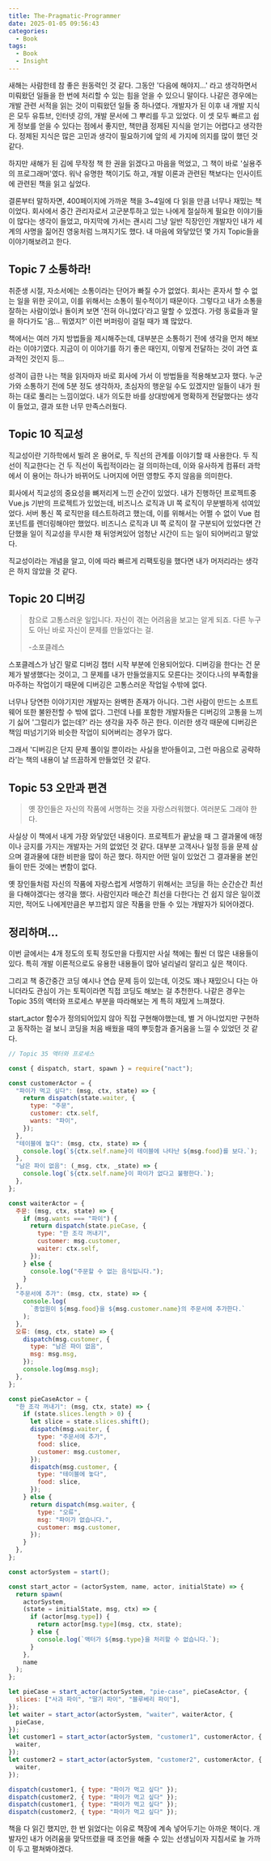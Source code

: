 ```yaml
---
title: The-Pragmatic-Programmer
date: 2025-01-05 09:56:43
categories:
  - Book
tags:
  - Book
  - Insight
---
```


새해는 사람한테 참 좋은 원동력인 것 같다. 그동안 '다음에 해야지...' 라고 생각하면서 미뤄왔던 일들을 한 번에 처리할 수 있는 힘을 얻을 수 있으니 말이다. 나같은 경우에는 개발 관련 서적을 읽는 것이 미뤄왔던 일들 중 하나였다. 개발자가 된 이후 내 개발 지식은 모두 유튜브, 인터넷 강의, 개발 문서에 그 뿌리를 두고 있었다. 이 셋 모두 빠르고 쉽게 정보를 얻을 수 있다는 점에서 좋지만, 책만큼 정제된 지식을 얻기는 어렵다고 생각한다. 정제된 지식은 많은 고민과 생각이 필요하기에 앞의 세 가지에 의지를 많이 했던 것 같다.

하지만 새해가 된 김에 무작정 책 한 권을 읽겠다고 마음을 먹었고, 그 책이 바로 '실용주의 프로그래머'였다. 워낙 유명한 책이기도 하고, 개발 이론과 관련된 책보다는 인사이트에 관련된 책을 읽고 싶었다.

결론부터 말하자면, 400페이지에 가까운 책을 3~4일에 다 읽을 만큼 너무나 재밌는 책이었다. 회사에서 중간 관리자로서 고군분투하고 있는 나에게 절실하게 필요한 이야기들이 많다는 생각이 들었고, 마지막에 가서는 괜시리 그냥 일반 직장인인 개발자인 내가 세계의 사명을 짊어진 영웅처럼 느껴지기도 했다. 내 마음에 와닿았던 몇 가지 Topic들을 이야기해보려고 한다.

## Topic 7 소통하라!

취준생 시절, 자소서에는 소통이라는 단어가 빠질 수가 없었다. 회사는 혼자서 할 수 없는 일을 위한 곳이고, 이를 위해서는 소통이 필수적이기 때문이다. 그렇다고 내가 소통을 잘하는 사람이었나 돌이켜 보면 '전혀 아니었다'라고 말할 수 있겠다. 가령 동료들과 말을 하다가도 '음... 뭐였지?' 이런 버퍼링이 걸릴 때가 꽤 많았다.

책에서는 여러 가지 방법들을 제시해주는데, 대부분은 소통하기 전에 생각을 먼저 해보라는 이야기였다. 지금이 이 이야기를 하기 좋은 때인지, 이렇게 전달하는 것이 과연 효과적인 것인지 등...

성격이 급한 나는 책을 읽자마자 바로 회사에 가서 이 방법들을 적용해보고자 했다. 누군가와 소통하기 전에 5분 정도 생각하자, 초심자의 행운일 수도 있겠지만 일들이 내가 원하는 대로 풀리는 느낌이었다. 내가 의도한 바를 상대방에게 명확하게 전달했다는 생각이 들었고, 결과 또한 너무 만족스러웠다.

## Topic 10 직교성

직교성이란 기하학에서 빌려 온 용어로, 두 직선의 관계를 이야기할 때 사용한다. 두 직선이 직교한다는 건 두 직선이 독립적이라는 걸 의미하는데, 이와 유사하게 컴퓨터 과학에서 이 용어는 하나가 바뀌어도 나머지에 어떤 영향도 주지 않음을 의미한다.

회사에서 직교성의 중요성을 뼈저리게 느낀 순간이 있었다. 내가 진행하던 프로젝트중 Vue.js 기반의 프로젝트가 있었는데, 비즈니스 로직과 UI 쪽 로직이 무분별하게 섞여있었다. 서버 통신 쪽 로직만을 테스트하려고 했는데, 이를 위해서는 어쩔 수 없이 Vue 컴포넌트를 렌더링해야만 했었다. 비즈니스 로직과 UI 쪽 로직이 잘 구분되어 있었다면 간단했을 일이 직교성을 무시한 채 뒤엉켜있어 엄청난 시간이 드는 일이 되어버리고 말았다.

직교성이라는 개념을 알고, 이에 따라 빠르게 리팩토링을 했다면 내가 머저리라는 생각은 하지 않았을 것 같다.

## Topic 20 디버깅

> 참으로 고통스러운 일입니다.
> 자신이 겪는 어려움을 보고는 알게 되죠.
> 다른 누구도 아닌 바로 자신이 문제를 만들었다는 걸.
>
> -소포클레스

스포클레스가 남긴 말로 디버깅 챕터 시작 부분에 인용되어있다. 디버깅을 한다는 건 문제가 발생했다는 것이고, 그 문제를 내가 만들었을지도 모른다는 것이다.나의 부족함을 마주하는 작업이기 때문에 디버깅은 고통스러운 작업일 수밖에 없다.

너무나 당연한 이야기지만 개발자는 완벽한 존재가 아니다. 그런 사람이 만드는 소프트웨어 또한 불완전할 수 밖에 없다. 그런데 나를 포함한 개발자들은 디버깅의 고통을 느끼기 싫어 '그럴리가 없는데?' 라는 생각을 자주 하곤 한다. 이러한 생각 때문에 디버깅은 책임 떠넘기기와 비슷한 작업이 되어버리는 경우가 많다.

그래서 '디버깅은 단지 문제 풀이일 뿐이라는 사실을 받아들이고, 그런 마음으로 공략하라'는 책의 내용이 날 뜨끔하게 만들었던 것 같다.

## Topic 53 오만과 편견

> 옛 장인들은 자신의 작품에 서명하는 것을 자랑스러워했다. 여러분도 그래야 한다.

사실상 이 책에서 내게 가장 와닿았던 내용이다. 프로젝트가 끝났을 때 그 결과물에 애정이나 긍지를 가지는 개발자는 거의 없었던 것 같다. 대부분 고객사나 일정 등을 문제 삼으며 결과물에 대한 비판을 많이 하곤 했다. 하지만 어떤 일이 있었건 그 결과물을 본인들이 만든 것에는 변함이 없다.

옛 장인들처럼 자신의 작품에 자랑스럽게 서명하기 위해서는 코딩을 하는 순간순간 최선을 다해야겠다는 생각을 했다. 사람인지라 매순간 최선을 다한다는 건 쉽지 않은 일이겠지만, 적어도 나에게만큼은 부끄럽지 않은 작품을 만들 수 있는 개발자가 되어야겠다.

## 정리하며...

이번 글에서는 4개 정도의 토픽 정도만을 다뤘지만 사실 책에는 훨씬 더 많은 내용들이 있다. 특히 개발 이론적으로도 유용한 내용들이 많아 널리널리 알리고 싶은 책이다.

그리고 책 중간중간 코딩 예시나 연습 문제 등이 있는데, 이것도 꽤나 재밌으니 다는 아니더라도 관심이 가는 토픽이라면 직접 코딩도 해보는 걸 추천한다. 나같은 경우는 Topic 35의 액터와 프로세스 부분을 따라해보는 게 특히 재밌게 느껴졌다.

start_actor 함수가 정의되어있지 않아 직접 구현해야했는데, 별 거 아니었지만 구현하고 동작하는 걸 보니 코딩을 처음 배웠을 때의 뿌듯함과 즐거움을 느낄 수 있었던 것 같다.

```js
// Topic 35 액터와 프로세스

const { dispatch, start, spawn } = require("nact");

const customerActor = {
  "파이가 먹고 싶다": (msg, ctx, state) => {
    return dispatch(state.waiter, {
      type: "주문",
      customer: ctx.self,
      wants: "파이",
    });
  },
  "테이블에 놓다": (msg, ctx, state) => {
    console.log(`${ctx.self.name}이 테이블에 나타난 ${msg.food}를 보다.`);
  },
  "남은 파이 없음": (_msg, ctx, _state) => {
    console.log(`${ctx.self.name}이 파이가 없다고 불평한다.`);
  },
};

const waiterActor = {
  주문: (msg, ctx, state) => {
    if (msg.wants === "파이") {
      return dispatch(state.pieCase, {
        type: "한 조각 꺼내기",
        customer: msg.customer,
        waiter: ctx.self,
      });
    } else {
      console.log("주문할 수 없는 음식입니다.");
    }
  },
  "주문서에 추가": (msg, ctx, state) => {
    console.log(
      `종업원이 ${msg.food}을 ${msg.customer.name}의 주문서에 추가한다.`
    );
  },
  오류: (msg, ctx, state) => {
    dispatch(msg.customer, {
      type: "남은 파이 없음",
      msg: msg.msg,
    });
    console.log(msg.msg);
  },
};

const pieCaseActor = {
  "한 조각 꺼내기": (msg, ctx, state) => {
    if (state.slices.length > 0) {
      let slice = state.slices.shift();
      dispatch(msg.waiter, {
        type: "주문서에 추가",
        food: slice,
        customer: msg.customer,
      });
      dispatch(msg.customer, {
        type: "테이블에 놓다",
        food: slice,
      });
    } else {
      return dispatch(msg.waiter, {
        type: "오류",
        msg: "파이가 없습니다.",
        customer: msg.customer,
      });
    }
  },
};

const actorSystem = start();

const start_actor = (actorSystem, name, actor, initialState) => {
  return spawn(
    actorSystem,
    (state = initialState, msg, ctx) => {
      if (actor[msg.type]) {
        return actor[msg.type](msg, ctx, state);
      } else {
        console.log(`액터가 ${msg.type}을 처리할 수 없습니다.`);
      }
    },
    name
  );
};

let pieCase = start_actor(actorSystem, "pie-case", pieCaseActor, {
  slices: ["사과 파이", "딸기 파이", "블루베리 파이"],
});
let waiter = start_actor(actorSystem, "waiter", waiterActor, {
  pieCase,
});
let customer1 = start_actor(actorSystem, "customer1", customerActor, {
  waiter,
});
let customer2 = start_actor(actorSystem, "customer2", customerActor, {
  waiter,
});

dispatch(customer1, { type: "파이가 먹고 싶다" });
dispatch(customer2, { type: "파이가 먹고 싶다" });
dispatch(customer1, { type: "파이가 먹고 싶다" });
dispatch(customer2, { type: "파이가 먹고 싶다" });
```

책을 다 읽긴 했지만, 한 번 읽었다는 이유로 책장에 계속 넣어두기는 아까운 책이다. 개발자인 내가 어려움을 맞닥뜨렸을 때 조언을 해줄 수 있는 선생님이자 지침서로 늘 가까이 두고 펼쳐봐야겠다.
